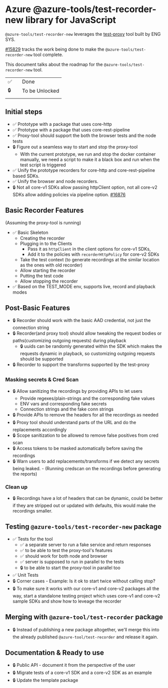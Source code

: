 # Azure @azure-tools/test-recorder-new library for JavaScript

`@azure-tools/test-recorder-new` leverages the [test-proxy](https://github.com/Azure/azure-sdk-tools/tree/main/tools/test-proxy) tool built by ENG SYS.

[#15829](https://github.com/Azure/azure-sdk-for-js/issues/15829) tracks the work being done to make the `@azure-tools/test-recorder-new` tool complete.

This document talks about the roadmap for the `@azure-tools/test-recorder-new` tool.

|     |     |                |
| --- | --- | -------------- |
| ✅  |     | Done           |
| 🔒  |     | To be Unlocked |
|     |     |                |

## Initial steps

- ✅ Prototype with a package that uses core-http
- ✅ Prototype with a package that uses core-rest-pipeline
- ✅ Proxy-tool should support the both the browser tests and the node tests
- 🔒 Figure out a seamless way to start and stop the proxy-tool
  - With the current prototype, we run and stop the docker container manually, we need a script to make it a black box and run when the test script is triggered
- ✅ Unify the prototype recorders for core-http and core-rest-pipeline based SDKs.
- ✅ Unify the browser and node recorders.
- 🔒 Not all core-v1 SDKs allow passing httpClient option, not all core-v2 SDKs allow adding policies via pipeline option.
  [#16876](https://github.com/Azure/azure-sdk-for-js/issues/16876)

## Basic Recorder Features

(Assuming the proxy-tool is running)

- ✅ Basic Skeleton
  - Creating the recorder
  - Plugging in to the Clients
    - Pass it as `httpClient` in the client options for core-v1 SDKs,
    - Add it to the policies with `recorderHttpPolicy` for core-v2 SDKs
  - Take the test context (to generate recordings at the similar location as the ones with old recorder)
  - Allow starting the recorder
  - Putting the test code
  - Allow stopping the recorder
- ✅ Based on the TEST_MODE env, supports live, record and playback modes

## Post-Basic Features

- 🔒 Recorder should work with the basic AAD credential, not just the connection string
- 🔒 Recorder(and proxy tool) should allow tweaking the request bodies or paths(customizing outgoing requests) during playback
  - 🔒 uuids can be randomly generated within the SDK which makes the requests dynamic in playback, so customizing outgoing requests should be supported
- 🔒 Recorder to support the transforms supported by the test-proxy

### Masking secrets & Cred Scan

- 🔒 Allow sanitizing the recordings by providing APIs to let users
  - Provide regexes/plain-strings and the corresponding fake values
  - ENV vars and corresponding fake secrets
  - Connection strings and the fake conn strings
- 🔒 Provide APIs to remove the headers for all the recordings as needed
- 🔒 Proxy tool should understand parts of the URL and do the replacements accordingly
- 🔒 Scope sanitization to be allowed to remove false positives from cred scan
- 🔒 Access tokens to be masked automatically before saving the recordings
- 🔒 Warn users to add replacements/transforms if we detect any secrets being leaked. - (Running credscan on the recordings before generating the reports)

### Clean up

- 🔒 Recordings have a lot of headers that can be dynamic, could be better if they are stripped out or updated with defaults, this would make the recordings smaller.

## Testing `@azure-tools/test-recorder-new` package

- ✅ Tests for the tool
  - ✅ a separate server to run a fake service and return responses
  - ✅ to be able to test the proxy-tool's features
  - ✅ should work for both node and browser
  - ✅ server is supposed to run in parallel to the tests
  - 🔒 to be able to start the proxy-tool in parallel too
- ✅ Unit Tests
- 🔒 Corner cases - Example: Is it ok to start twice without calling stop?
- 🔒 To make sure it works with our core-v1 and core-v2 packages all the way, start a standalone testing project which uses core-v1 and core-v2 sample SDKs and show how to leveage the recorder

## Merging with `@azure-tool/test-recorder` package

- 🔒 Instead of publishing a new package altogether, we'll merge this into the already published `@azure-tool/test-recorder` and release it again.

## Documentation & Ready to use

- 🔒 Public API - document it from the perspective of the user
- 🔒 Migrate tests of a core-v1 SDK and a core-v2 SDK as an example
- 🔒 Update the template package
